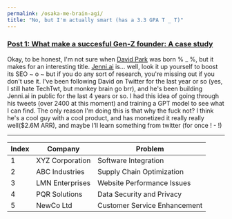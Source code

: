 ```yaml
---
permalink: /osaka-me-brain-agi/
title: "No, but I'm actually smart (has a 3.3 GPA T _ T)"
---
```


### [Post 1: What make a succesful Gen-Z founder: A case study ](/osaka-me-brain-agi/posts/one)

Okay, to be honest, I'm not sure when [David Park](https://twitter.com/Davidjpark96?ref_src=twsrc%5Egoogle%7Ctwcamp%5Eserp%7Ctwgr%5Eauthor) was born % \_ %, but it makes for an interesting title. [Jenni.ai](https://jenni.ai/) is... well, look it up yourself to boost its SEO ~ o ~ but if you do any sort of research, you're missing out if you don't use it. I've been following David on Twitter for the last year or so (yes, I still hate TechTwt, but monkey brain go brr), and he's been building Jenni.ai in public for the last 4 years or so. I had this idea of going through his tweets (over 2400 at this moment) and training a GPT model to see what I can find. The only reason I'm doing this is that why the fuck not? I think he's a cool guy with a cool product, and has monetized it really really well($2.6M ARR), and maybe I'll learn something from twitter (for once ! - !)

---

| Index | Company         | Problem                      |
| ----- | --------------- | ---------------------------- |
| 1     | XYZ Corporation | Software Integration         |
| 2     | ABC Industries  | Supply Chain Optimization    |
| 3     | LMN Enterprises | Website Performance Issues   |
| 4     | PQR Solutions   | Data Security and Privacy    |
| 5     | NewCo Ltd       | Customer Service Enhancement |
